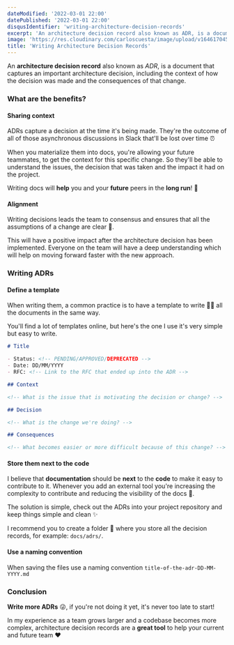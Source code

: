 ```yaml
---
dateModified: '2022-03-01 22:00'
datePublished: '2022-03-01 22:00'
disqusIdentifier: 'writing-architecture-decision-records'
excerpt: 'An architecture decision record also known as ADR, is a document that captures an important architecture decision, including the context and the consequences.'
image: 'https://res.cloudinary.com/carloscuesta/image/upload/v1646170453/blog-featured-images/writing-adrs.png'
title: 'Writing Architecture Decision Records'
---
```


An **architecture decision record** also known as _ADR_, is a document that captures an important architecture decision, including the context of how the decision was made and the consequences of that change.

### What are the benefits?

#### Sharing context

ADRs capture a decision at the time it's being made. They're the outcome of all of those asynchronous discussions in Slack that'll be lost over time ⏰

When you materialize them into docs, you're allowing your future teammates, to get the context for this specific change. So they'll be able to understand the issues, the decision that was taken and the impact it had on the project.

Writing docs will **help** you and your **future** peers in the **long run**! 🚀

#### Alignment

Writing decisions leads the team to consensus and ensures that all the assumptions of a change are clear 📏.

This will have a positive impact after the architecture decision has been implemented. Everyone on the team will have a deep understanding which will help on moving forward faster with the new approach.

### Writing ADRs

#### Define a template

When writing them, a common practice is to have a template to write ✍🏼 all the documents in the same way.

You'll find a lot of templates online, but here's the one I use it's very simple but easy to write.

```markdown
# Title

- Status: <!-- PENDING/APPROVED/DEPRECATED -->
- Date: DD/MM/YYYY
- RFC: <!-- Link to the RFC that ended up into the ADR -->

## Context

<!-- What is the issue that is motivating the decision or change? -->

## Decision

<!-- What is the change we're doing? -->

## Consequences

<!-- What becomes easier or more difficult because of this change? -->
```

#### Store them next to the code

I believe that **documentation** should be **next** to the **code** to make it easy to contribute to it. Whenever you add an external tool you're increasing the complexity to contribute and reducing the visibility of the docs 👀.

The solution is simple, check out the ADRs into your project repository and keep things simple and clean ✨

I recommend you to create a folder 📁 where you store all the decision records, for example: `docs/adrs/`.

#### Use a naming convention

When saving the files use a naming convention `title-of-the-adr-DD-MM-YYYY.md`

### Conclusion

**Write more ADRs** 😜, if you're not doing it yet, it's never too late to start!

In my experience as a team grows larger and a codebase becomes more complex, architecture decision records are a **great tool** to help your current and future team ❤️
